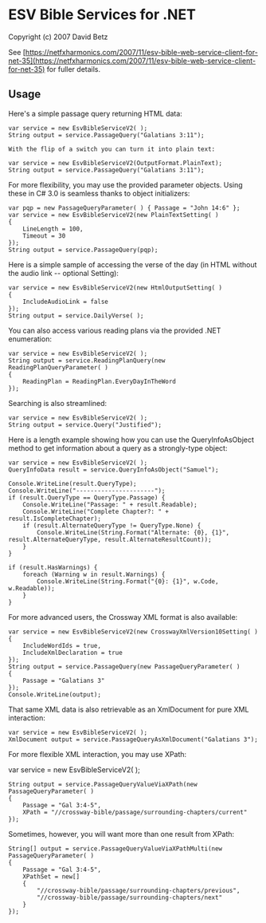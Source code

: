 # ESV Bible Services for .NET

Copyright (c) 2007 David Betz

See [https://netfxharmonics.com/2007/11/esv-bible-web-service-client-for-net-35](https://netfxharmonics.com/2007/11/esv-bible-web-service-client-for-net-35) for fuller details.

## Usage

Here's a simple passage query returning HTML data:

    var service = new EsvBibleServiceV2( );
    String output = service.PassageQuery("Galatians 3:11");

    With the flip of a switch you can turn it into plain text:

    var service = new EsvBibleServiceV2(OutputFormat.PlainText);
    String output = service.PassageQuery("Galatians 3:11");

For more flexibility, you may use the provided parameter objects.  Using these in C# 3.0 is seamless thanks to object initializers:

    var pqp = new PassageQueryParameter( ) { Passage = "John 14:6" };
    var service = new EsvBibleServiceV2(new PlainTextSetting( )
    {
        LineLength = 100,
        Timeout = 30
    });
    String output = service.PassageQuery(pqp);

Here is a simple sample of accessing the verse of the day (in HTML without the audio link -- optional Setting):

    var service = new EsvBibleServiceV2(new HtmlOutputSetting( )
    {
        IncludeAudioLink = false
    });
    String output = service.DailyVerse( );

You can also access various reading plans via the provided .NET enumeration:

    var service = new EsvBibleServiceV2( );
    String output = service.ReadingPlanQuery(new ReadingPlanQueryParameter( )
    {
        ReadingPlan = ReadingPlan.EveryDayInTheWord
    });

Searching is also streamlined:

    var service = new EsvBibleServiceV2( );
    String output = service.Query("Justified");

Here is a length example showing how you can use the QueryInfoAsObject method to get information about a query as a strongly-type object:

    var service = new EsvBibleServiceV2( );
    QueryInfoData result = service.QueryInfoAsObject("Samuel");

    Console.WriteLine(result.QueryType);
    Console.WriteLine("----------------------");
    if (result.QueryType == QueryType.Passage) {
        Console.WriteLine("Passage: " + result.Readable);
        Console.WriteLine("Complete Chapter?: " + result.IsCompleteChapter);
        if (result.AlternateQueryType != QueryType.None) {
            Console.WriteLine(String.Format("Alternate: {0}, {1}", result.AlternateQueryType, result.AlternateResultCount));
        }
    }

    if (result.HasWarnings) {
        foreach (Warning w in result.Warnings) {
            Console.WriteLine(String.Format("{0}: {1}", w.Code, w.Readable));
        }
    }

For more advanced users, the Crossway XML format is also available:

    var service = new EsvBibleServiceV2(new CrosswayXmlVersion10Setting( )
    {
        IncludeWordIds = true,
        IncludeXmlDeclaration = true
    });
    String output = service.PassageQuery(new PassageQueryParameter( )
    {
        Passage = "Galatians 3"
    });
    Console.WriteLine(output);

That same XML data is also retrievable as an XmlDocument for pure XML interaction:

    var service = new EsvBibleServiceV2( );
    XmlDocument output = service.PassageQueryAsXmlDocument("Galatians 3");

For more flexible XML interaction, you may use XPath:

var service = new EsvBibleServiceV2( );

    String output = service.PassageQueryValueViaXPath(new PassageQueryParameter( )
    {
        Passage = "Gal 3:4-5",
        XPath = "//crossway-bible/passage/surrounding-chapters/current"
    });

Sometimes, however, you will want more than one result from XPath:

    String[] output = service.PassageQueryValueViaXPathMulti(new PassageQueryParameter( )
    {
        Passage = "Gal 3:4-5",
        XPathSet = new[]
        {
            "//crossway-bible/passage/surrounding-chapters/previous",
            "//crossway-bible/passage/surrounding-chapters/next"                
        }
    });
